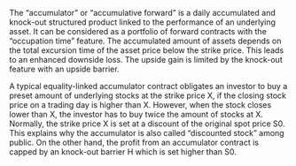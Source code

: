 The “accumulator” or “accumulative forward” is a daily accumulated and knock-out structured
product linked to the performance of an underlying asset. It can be considered as a portfolio
of forward contracts with the “occupation time” feature. The accumulated amount of assets
depends on the total excursion time of the asset price below the strike price. This leads to an
enhanced downside loss. The upside gain is limited by the knock-out feature with an upside
barrier.

A typical equality-linked accumulator contract obligates an investor to buy a preset amount
of underlying stocks at the strike price X, if the closing stock price on a trading day is higher
than X. However, when the stock closes lower than X, the investor has to buy twice the
amount of stocks at X. Normally, the strike price X is set at a discount of the original spot
price S0. This explains why the accumulator is also called “discounted stock” among public.
On the other hand, the profit from an accumulator contract is capped by an knock-out barrier
H which is set higher than S0.
